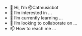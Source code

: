- 👋 Hi, I’m @Catmusicbot
- 👀 I’m interested in ...
- 🌱 I’m currently learning ...
- 💞️ I’m looking to collaborate on ...
- 📫 How to reach me ...

<!---
Catmusicbot/Catmusicbot is a ✨ special ✨ repository because its `README.md` (this file) appears on your GitHub profile.
You can click the Preview link to take a look at your changes.
--->
